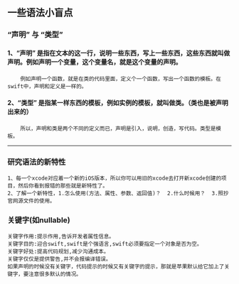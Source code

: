 ## 一些语法小盲点
### “声明” 与 “类型”
#### 1、“声明” 是指在文本的这一行，说明一些东西，写上一些东西，这些东西就叫做声明。例如声明一个变量，这个变量名，就是这个变量的声明。
        例如声明一个函数，就是在类的代码里面，定义个一个函数，写出一个函数的模板。在swift中，声明和定义是一样的。
#### 2、“类型” 是指某一样东西的模板，例如实例的模板，就叫做类。（类也是被声明出来的）
        所以，声明和类是两个不同的定义而已，声明是引入，说明，创造，写代码。类型是模板。

-----------------------------------
### 研究语法的新特性
    1、每一个xcode对应着一个新的iOS版本，所以你可以用旧的xcode去打开新xcode创建的项目，然后你看到报错的那些就是新特性了。
    2、了解一个新特性，1.怎么使用(方法、属性、参数、返回值)？  2.什么时候用？  3.照抄官网源文件的使用。

### 关键字(如nullable)
    关键字作用:提示作用,告诉开发者属性信息。
    关键字目的:迎合swift,swift是个强语言,swift必须要指定一个对象是否为空。
    关键字好处:提高代码规划,减少沟通成本。
    关键字仅仅是提供警告,并不会报编译错误。
    如果声明的时候没有关键字，代码提示的时候又有关键字的提示，那就是苹果默认给它加上了关键字，要注意很多默认的情况。
